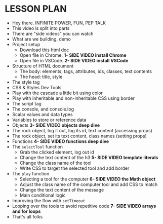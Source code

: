 # LESSON PLAN

- Hey there. INFINITE POWER, FUN, PEP TALK
- This video is split into parts
- There are "side videos" you can watch
- What are we building, demo
- Project setup
  - Download this html doc
  - Open file in Chrome. **1- SIDE VIDEO install Chrome**
  - Open file in VSCode. **2- SIDE VIDEO install VSCode**
- Structure of HTML document
  - The body: elements, tags, attributes, ids, classes, text contents
  - The head: title, style
- The style tag
- CSS & Styles Dev Tools
- Play with the cascade a little bit using color
- Play with inheritable and non-inheritable CSS using border
- The script tag
- The console, and console.log
- Scalar values and data types
- Variables to store or reference data
- Objects **3- SIDE VIDEO objects deep dive**
- The rock object, log it out, log its id, text content (accessing props)
- The rock object, set its text content, class names (setting props)
- Functions **4- SIDE VIDEO functions deep dive**
- The `selectTool` function
  - Grab the clicked element, log out id
  - Change the text content of the h3 **5- SIDE VIDEO template literals**
  - Change the class name of the tool
  - Write CSS to target the selected tool and add border
- The `play` function
  - Selecting a tool for the computer **6- SIDE VIDEO the Math object**
  - Adjust the class name of the computer tool and add CSS to match
  - Change the text content of the message
  - Main conditional logic
- Improving the flow with `setTimeout`
- Looping over the tools to avoid repetitive code **7- SIDE VIDEO arrays and for loops**
- That's all folks
